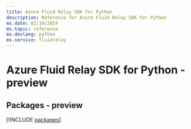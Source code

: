 ```yaml
---
title: Azure Fluid Relay SDK for Python
description: Reference for Azure Fluid Relay SDK for Python
ms.date: 02/19/2024
ms.topic: reference
ms.devlang: python
ms.service: fluidrelay
---
```

# Azure Fluid Relay SDK for Python - preview
## Packages - preview
[!INCLUDE [packages](fluid-relay-index.md)]